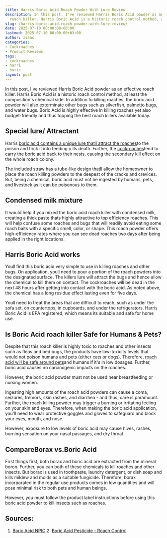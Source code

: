 ```yaml
---
title: Harris Boric Acid Roach Powder With Lure Review
description: In this post, I've reviewed Harris Boric Acid powder as an effective
  roach killer. Harris Boric Acid is a historic roach control method, at least the...
slug: /harris-boric-acid-roach-powder-with-lure-review/
date: 2025-07-10 00:00:00+00:00
lastmod: 2025-07-10 00:00:00+03:00
author: Isaac
categories:
- Cockroaches
- Product Reviews
tags:
- cockroaches
- harri
- boric
layout: post
---
```

In this post, I've reviewed Harris Boric Acid powder as an effective roach killer. Harris Boric Acid is a historic roach control method, at least the composition's chemical side. In addition to killing roaches, the boric acid powder will also exterminate other bugs such as silverfish, palmetto bugs, and water bugs. Boric Acid is highly effective in killing roaches yet also budget-friendly and thus topping the best roach killers available today.

##  Special lure/ Attractant

Harris [boric acid contains a unique lure thatll attract the roaches](https://pestpolicy.com/does-boric-acid-kill-roaches/)to the poison and trick it into feeding o its death. Further, the [cockroaches](https://pestpolicy.com/does-boric-acid-kill-roaches/)tend to carry the boric acid back to their nests, causing the secondary kill effect on the whole roach colony.

The included straw has a tube-like design thatll allow the homeowner to place the roach killing powders to the deepest of the cracks and crevices. But, being a chemical, boric acid must not be ingested by humans, pets, and livestock as it can be poisonous to them.

##  **Condensed milk mixture**

It would help if you mixed the boric acid roach killer with condensed milk, creating a thick paste thats highly attractive to top efficiency roaches. This will help confuse some roaches and bugs that will readily avoid eating some roach baits with a specific smell, color, or shape. This roach powder offers high-efficiency rates where you can see dead roaches two days after being applied in the right locations.

##  Harris Boric Acid works

Youll find this boric acid very simple to use in killing roaches and other bugs. On application, youll need to pour a portion of the roach powders into the designated surface. The killers lure will attract the bugs and hence allow the chemical to kill them on contact. The cockroaches will be dead in the next 48 hours after getting into contact with the boric acid. As noted above, the chemical has a long residue effect lasting even for five days.

Youll need to treat the areas that are difficult to reach, such as under the sofa set, on countertops, in cupboards, and under the refrigerators. Harris Boric Acid is EPA registered, which means its suitable and safe for home use.

##  Is Boric Acid roach killer Safe for Humans & Pets?

Despite that this roach killer is highly toxic to roaches and other insects such as fleas and bed bugs, the products have low-toxicity levels that would not poison humans and pets (either cats or dogs). Therefore, [roach acid will be safe around pets](https://pestpolicy.com/pet-safe-roach-killer/)and humans if it's in low dosages. Further, boric acid causes no carcinogenic impacts on the roaches.

However, the boric acid powder must not be used near breastfeeding or nursing women.

Ingesting high amounts of the roach acid powders can cause a coma, seizures, tremors, skin rashes, and diarrhea - and thus, care is paramount. Further, the roach killing powder may trigger a burning or irritating feeling on your skin and eyes. Therefore, when making the boric acid application, you'll need to wear protective goggles and gloves to safeguard and block your eyes, mouth, and nose.

However, exposure to low levels of boric acid may cause hives, rashes, burning sensation on your nasal passages, and dry throat.

##  **CompareBorax vs.Boric Acid**

First things first, both borax and boric acid are extracted from the mineral boron. Further, you can both of these chemicals to kill roaches and other insects. But borax is used in toothpaste, laundry detergent, or dish soap and kills mildew and molds as a suitable fungicide. Therefore, borax incorporated in the regular use products comes in low quantities and will pose minimal risk to both pets and human beings.

However, you must follow the product label instructions before using this boric acid powder to kill insects such as roaches.

##  **Sources:**

1. [Boric Acid NPIC](http://npic.orst.edu/factsheets/boricgen.html#cancer).2. [Boric Acid Pesticide - Roach Control](https://entomology.ca.uky.edu/ef614).
